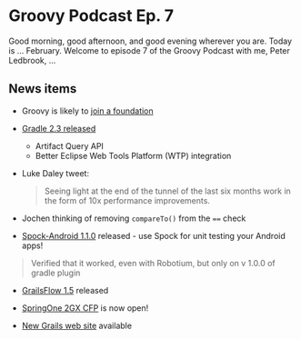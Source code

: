# Groovy Podcast Ep. 7

Good morning, good afternoon, and good evening wherever you are. Today is ... February. Welcome to episode 7 of the Groovy Podcast with me, Peter Ledbrook, ...

## News items

* Groovy is likely to [join a foundation](http://groovy.329449.n5.nabble.com/Moving-Groovy-to-a-Foundation-td5722483.html)

* [Gradle 2.3 released](http://forums.gradle.org/gradle/topics/gradle-2-3-released)
  * Artifact Query API
  * Better Eclipse Web Tools Platform (WTP) integration

* Luke Daley tweet:

  > Seeing light at the end of the tunnel of the last six months work in the form of 10x performance improvements.

* Jochen thinking of removing `compareTo()` from the `==` check

* [Spock-Android 1.1.0](https://github.com/pieces029/android-spock/releases/tag/v1.1.0) released - use Spock for unit testing your Android apps!

 > Verified that it worked, even with Robotium, but only on v 1.0.0 of gradle plugin

* [GrailsFlow 1.5](http://grailsflow.org/documentation/release-notes) released

* [SpringOne 2GX CFP](http://springone2gx.com/) is now open!

* [New Grails web site](http://grails.org) available
